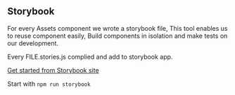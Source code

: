 
## Storybook
For every Assets component we wrote a storybook file, This tool enables us to reuse component easily, Build components in isolation and make tests on our development.

Every FILE.stories.js complied and add to storybook app.

[Get started from Storybook site](https://storybook.js.org/docs/react/get-started/introduction)

Start with `npm run storybook`